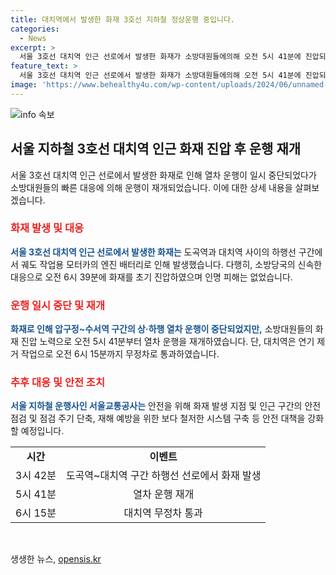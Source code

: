 ```yaml
---
title: 대치역에서 발생한 화재 3호선 지하철 정상운행 중입니다.
categories:
  - News
excerpt: >
  서울 3호선 대치역 인근 선로에서 발생한 화재가 소방대원들에의해 오전 5시 41분에 진압되었다. 화재는 하행선 선로에서 궤도 작업용 모터카의 엔진 배터리에서 발생했으며, 운행이 일시 중단된 후에는 오전 5시 41분부터 다시 재개되었다. 다행히 인명피해는 없었으며, 대치역은 연기를 빼내는 작업으로 오전 6시 15분까지 무정차 통과되었다.
feature_text: >
  서울 3호선 대치역 인근 선로에서 발생한 화재가 소방대원들에의해 오전 5시 41분에 진압되었다. 화재는 하행선 선로에서 궤도 작업용 모터카의 엔진 배터리에서 발생했으며, 운행이 일시 중단된 후에는 오전 5시 41분부터 다시 재개되었다. 다행히 인명피해는 없었으며, 대치역은 연기를 빼내는 작업으로 오전 6시 15분까지 무정차 통과되었다.
image: 'https://www.behealthy4u.com/wp-content/uploads/2024/06/unnamed-file.png'
---
```


<p><img src="https://www.behealthy4u.com/wp-content/uploads/2024/06/unnamed-file.png" alt="info 속보" /></p>

<h2 data-ke-size="size26">서울 지하철 3호선 대치역 인근 화재 진압 후 운행 재개</h2>

<p data-ke-size="size16">서울 3호선 대치역 인근 선로에서 발생한 화재로 인해 열차 운행이 일시 중단되었다가 소방대원들의 빠른 대응에 의해 운행이 재개되었습니다. 이에 대한 상세 내용을 살펴보겠습니다.</p>

<h3><b><span style="color: #ee2323;">화재 발생 및 대응</span></b></h3>

<p><b><span style="color: #1a5490;">서울 3호선 대치역 인근 선로에서 발생한 화재는</span></b> 도곡역과 대치역 사이의 하행선 구간에서 궤도 작업용 모터카의 엔진 배터리로 인해 발생했습니다. 다행히, 소방당국의 신속한 대응으로 오전 6시 39분에 화재를 초기 진압하였으며 인명 피해는 없었습니다.</p>

<h3><b><span style="color: #ee2323;">운행 일시 중단 및 재개</span></b></h3>

<p><b><span style="color: #1a5490;">화재로 인해 압구정~수서역 구간의 상·하행 열차 운행이 중단되었지만,</span></b> 소방대원들의 화재 진압 노력으로 오전 5시 41분부터 열차 운행을 재개하였습니다. 단, 대치역은 연기 제거 작업으로 오전 6시 15분까지 무정차로 통과하였습니다.</p>

<h3><b><span style="color: #ee2323;">추후 대응 및 안전 조치</span></b></h3>

<p><b><span style="color: #1a5490;">서울 지하철 운행사인 서울교통공사는</span></b> 안전을 위해 화재 발생 지점 및 인근 구간의 안전 점검 및 점검 주기 단축, 재해 예방을 위한 보다 철저한 시스템 구축 등 안전 대책을 강화할 예정입니다.</p>

<table>
<tbody>
<tr>
  <td style="text-align: center; height: 17px;"><b>시간</b></td>
  <td style="text-align: center; height: 17px;"><b>이벤트</b></td>
</tr>
<tr>
  <td style="text-align: center; height: 17px;">3시 42분</td>
  <td style="text-align: center; height: 17px;">도곡역~대치역 구간 하행선 선로에서 화재 발생</td>
</tr>
<tr>
  <td style="text-align: center; height: 17px;">5시 41분</td>
  <td style="text-align: center; height: 17px;">열차 운행 재개</td>
</tr>
  <tr>
  <td style="text-align: center; height: 17px;">6시 15분</td>
  <td style="text-align: center; height: 17px;">대치역 무정차 통과</td>
</tr>
</tbody>
</table>

<p data-ke-size="size16">&nbsp;</p>
생생한 뉴스, <a href="https://opensis.kr" rel="dofollow">opensis.kr</a>


